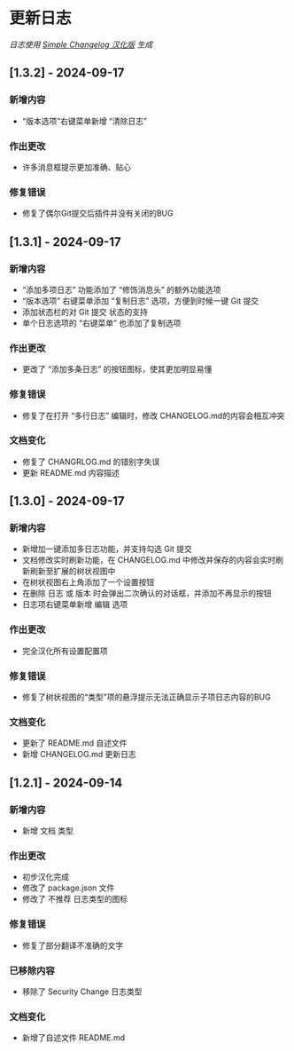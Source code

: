 # 更新日志

*日志使用 [Simple Changelog 汉化版](https://github.com/NiButCrazy/simple-changelog-Chinese) 生成*

## [1.3.2] - 2024-09-17
### 新增内容
- “版本选项”右键菜单新增 “清除日志”

### 作出更改
- 许多消息框提示更加准确、贴心

### 修复错误
- 修复了偶尔Git提交后插件并没有关闭的BUG


## [1.3.1] - 2024-09-17
### 新增内容
- “添加多项日志” 功能添加了 “修饰消息头” 的额外功能选项
- “版本选项” 右键菜单添加 “复制日志” 选项，方便到时候一键 Git 提交
- 添加状态栏的对 Git 提交 状态的支持
- 单个日志选项的 “右键菜单” 也添加了复制选项

### 作出更改
- 更改了 “添加多条日志” 的按钮图标，使其更加明显易懂

### 修复错误
- 修复了在打开 “多行日志” 编辑时，修改 CHANGELOG.md的内容会相互冲突

### 文档变化
- 修复了 CHANGRLOG.md 的错别字失误
- 更新 README.md 内容描述


## [1.3.0] - 2024-09-17
### 新增内容
- 新增加一键添加多日志功能，并支持勾选 Git 提交
- 文档修改实时刷新功能，在 CHANGELOG.md 中修改并保存的内容会实时刷新刷新至扩展的树状视图中
- 在树状视图右上角添加了一个设置按钮
- 在删除 日志 或 版本 时会弹出二次确认的对话框，并添加不再显示的按钮
- 日志项右键菜单新增 编辑 选项

### 作出更改
- 完全汉化所有设置配置项

### 修复错误
- 修复了树状视图的“类型”项的悬浮提示无法正确显示子项日志内容的BUG

### 文档变化
- 更新了 README.md 自述文件
- 新增 CHANGELOG.md 更新日志


## [1.2.1] - 2024-09-14
### 新增内容
- 新增 文档 类型

### 作出更改
- 初步汉化完成
- 修改了 package.json 文件
- 修改了 不推荐 日志类型的图标

### 修复错误
- 修复了部分翻译不准确的文字

### 已移除内容
- 移除了 Security Change 日志类型

### 文档变化
- 新增了自述文件 README.md